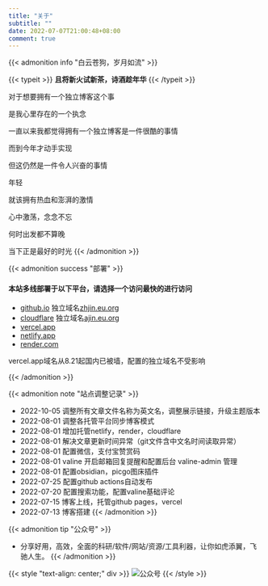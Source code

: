 ```yaml
---
title: "关于"
subtitle: ""
date: 2022-07-07T21:00:48+08:00
comment: true
---
```



{{< admonition info "白云苍狗，岁月如流" >}}

 {{< typeit >}}
 **且将新火试新茶，诗酒趁年华**
 {{< /typeit >}}

对于想要拥有一个独立博客这个事

是我心里存在的一个执念

一直以来我都觉得拥有一个独立博客是一件很酷的事情

而到今年才动手实现

但这仍然是一件令人兴奋的事情

年轻

就该拥有热血和澎湃的激情

心中激荡，念念不忘

何时出发都不算晚

当下正是最好的时光
{{< /admonition >}}

{{< admonition success "部署" >}}
#### 本站多线部署于以下平台，请选择一个访问最快的进行访问
- [github.io](https://charlie-king.github.io) 独立域名[zhjin.eu.org](https://zhjin.eu.org/)
- [cloudflare](https://charlie-king-github-io.pages.dev/) 独立域名[ajin.eu.org](https://ajin.eu.org/)
- [vercel.app](https://kingpo.vercel.app/)
- [netlify.app](https://kingpo.netlify.app/)
- [render.com](https://kpo.onrender.com)

vercel.app域名从8.21起国内已被墙，配置的独立域名不受影响

{{< /admonition >}}


{{< admonition note "站点调整记录" >}}
- 2022-10-05 调整所有文章文件名称为英文名，调整展示链接，升级主题版本
- 2022-08-01 调整各托管平台同步博客模式
- 2022-08-01 增加托管netlify，render，cloudflare
- 2022-08-01 解决文章更新时间异常（git文件含中文名时间读取异常）
- 2022-08-01 配置微信，支付宝赞赏码
- 2022-08-01 valine 开启邮箱回复提醒和配置后台 valine-admin 管理
- 2022-08-01 配置obsidian，picgo图床插件
- 2022-07-25 配置github actions自动发布
- 2022-07-20 配置搜索功能，配置valine基础评论
- 2022-07-15 博客上线，托管github pages，vercel
- 2022-07-13 博客搭建
{{< /admonition >}}


{{< admonition tip "公众号" >}}
- 分享好用，高效，全面的科研/软件/网站/资源/工具利器，让你如虎添翼，飞驰人生。
{{< /admonition >}}

{{< style "text-align: center;" div >}}
 ![公众号](/images/toolkz.png)
{{< /style >}}

